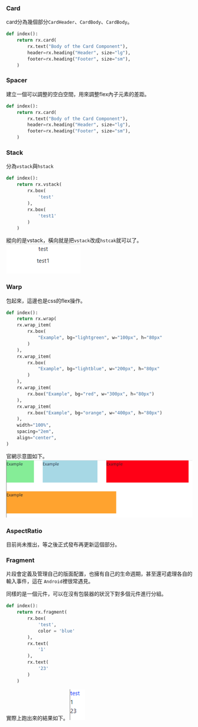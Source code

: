 ### Card

card分為幾個部分`CardHeader`、`CardBody`、`CardBody`。

```python
def index():
    return rx.card(
        rx.text("Body of the Card Component"),
        header=rx.heading("Header", size="lg"),
        footer=rx.heading("Footer", size="sm"),
    )
```

### Spacer

建立一個可以調整的空白空間，用來調整flex內子元素的差距。

```python
def index():
    return rx.card(
        rx.text("Body of the Card Component"),
        header=rx.heading("Header", size="lg"),
        footer=rx.heading("Footer", size="sm"),
    )
```

### Stack
分為`vstack`與`hstack`

```python
def index():
    return rx.vstack(
        rx.box(
            'test'
        ),
        rx.box(
            'test1'
        )
    )
```
縱向的是vstack，橫向就是把`vstack`改成`hstcak`就可以了。
![Alt text](image.png)

### Warp

包起來，這邊也是css的flex操作。

```python
def index():
    return rx.wrap(
    rx.wrap_item(
        rx.box(
            "Example", bg="lightgreen", w="100px", h="80px"
        )
    ),
    rx.wrap_item(
        rx.box(
            "Example", bg="lightblue", w="200px", h="80px"
        )
    ),
    rx.wrap_item(
        rx.box("Example", bg="red", w="300px", h="80px")
    ),
    rx.wrap_item(
        rx.box("Example", bg="orange", w="400px", h="80px")
    ),
    width="100%",
    spacing="2em",
    align="center",
)
```
官網示意圖如下。
![Alt text](image-1.png)

### AspectRatio
目前尚未推出，等之後正式發布再更新這個部分。

### Fragment

片段會定義及管理自己的版面配置，也擁有自己的生命週期，甚至還可處理各自的輸入事件，這在 `Android`裡很常遇見。

同樣的是一個元件，可以在沒有包裝器的狀況下對多個元件進行分組。

```python
def index():
    return rx.fragment(
        rx.box(
            'test',
            color = 'blue'
        ),
        rx.text(
            '1'
        ),
        rx.text(
            '23'
        )
    )
```

實際上跑出來的結果如下。
![Alt text](image-2.png)